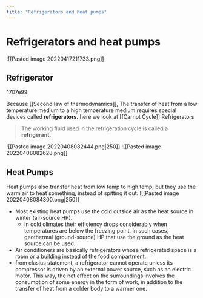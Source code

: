 ```yaml
---
title: "Refrigerators and heat pumps"
---
```

# Refrigerators and heat pumps
![[Pasted image 20220417211733.png]]
## Refrigerator

^707e99

Because [[Second law of thermodynamics]], The transfer of heat from a low temperature medium to a high temperature medium requires special devices called **refrigerators.** here we look at [[Carnot Cycle]] Refrigerators

> The working fluid used in the refrigeration cycle is called a **refrigerant.**

![[Pasted image 20220408082444.png|250]]
![[Pasted image 20220408082628.png]]

## Heat Pumps
Heat pumps also transfer heat from low temp to high temp, but they use the warm air to heat something, instead of spitting it out.
![[Pasted image 20220408084300.png|250]]
- Most existing heat pumps use the cold outside air as the heat source in winter (air-source HP). 
	- In cold climates their efficiency drops considerably when temperatures are below the freezing point. In such cases, geothermal (ground-source) HP that use the ground as the heat source can be used.
- Air conditioners are basically refrigerators whose refrigerated space is a room or a building instead of the food compartment.
- from clasius statement, a refrigerator cannot operate unless its compressor is driven by an external power source, such as an electric motor. This way, the net effect on the surroundings involves the consumption of some energy in the form of work, in addition to the transfer of heat from a colder body to a warmer one.